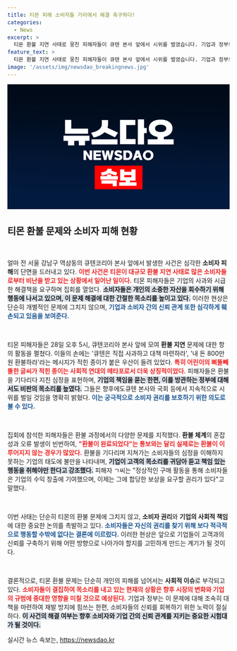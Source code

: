 ```yaml
---
title: 티몬 피해 소비자들 거리에서 해결 촉구하다!
categories:
  - News
excerpt: >
  티몬 환불 지연 사태로 뭉친 피해자들이 큐텐 본사 앞에서 시위를 벌였습니다. 기업과 정부의 책임 있는 사과를 원한다며 소비자 권리를 지키기 위한 목소리를 높인 이들의 투쟁이 계속됩니다.
feature_text: >
  티몬 환불 지연 사태로 뭉친 피해자들이 큐텐 본사 앞에서 시위를 벌였습니다. 기업과 정부의 책임 있는 사과를 원한다며 소비자 권리를 지키기 위한 목소리를 높인 이들의 투쟁이 계속됩니다.
image: '/assets/img/newsdao_breakingnews.jpg'
---
```


<p><img src="/assets/img/newsdao_breakingnews.jpg" alt="pcversion 속보" /></p>

<h2 data-ke-size="size26">티몬 환불 문제와 소비자 피해 현황</h2>

<p data-ke-size="size16">&nbsp;</p>

<p>얼마 전 서울 강남구 역삼동의 큐텐코리아 본사 앞에서 발생한 사건은 심각한 <b>소비자 피해</b>의 단면을 드러내고 있다. <b><span style="color: #ee2323;">이번 사건은 티몬이 대규모 환불 지연 사태로 많은 소비자들로부터 비난을 받고 있는 상황에서 일어난 일이다.</span></b> 티몬 피해자들은 기업의 사과와 시급한 해결책을 요구하며 집회를 열었다. <b><span style="background-color: #21538527;">소비자들은 개인의 소중한 자산을 회수하기 위해 행동에 나서고 있으며, 이 문제 해결에 대한 간절한 목소리를 높이고 있다.</span></b> 이러한 현상은 단순히 개별적인 문제에 그치지 않으며, <b><span style="color: #1a5490;">기업과 소비자 간의 신뢰 관계 또한 심각하게 훼손되고 있음을 보여준다.</span></b></p>

<p data-ke-size="size16">&nbsp;</p>

<p>티몬 피해자들은 28일 오후 5시, 큐텐코리아 본사 앞에 모여 <b>환불 지연</b> 문제에 대한 항의 활동을 펼쳤다. 이들의 손에는 '큐텐은 직접 사과하고 대책 마련하라', '내 돈 800만원 환불하라'라는 메시지가 적힌 종이가 붙은 우산이 들려 있었다. <b><span style="color: #ee2323;">특히 어린이의 삐뚤빼뚤한 글씨가 적힌 종이는 사회적 연대의 메타포로서 더욱 상징적이었다.</span></b> 피해자들은 환불을 기다리다 지친 심정을 표현하며, <b><span style="background-color: #21538527;">기업의 책임을 묻는 한편, 이를 방관하는 정부에 대해서도 비판의 목소리를 높였다.</span></b> 그들은 향후에도큐텐 본사와 국회 등에서 지속적으로 시위를 벌일 것임을 명확히 밝혔다. <b><span style="color: #1a5490;">이는 궁극적으로 소비자 권리를 보호하기 위한 의도로 볼 수 있다.</span></b></p>

<p data-ke-size="size16">&nbsp;</p>

<p>집회에 참석한 피해자들은 환불 과정에서의 다양한 문제를 지적했다. <b>환불 체계</b>의 혼잡성과 오류 발생이 빈번하여, <b><span style="color: #ee2323;">"환불이 완료되었다"는 통보와는 달리 실제로는 환불이 이루어지지 않는 경우가 많았다.</span></b> 환불을 기다리며 지쳐가는 소비자들의 심정을 이해하지 못하는 기업의 태도에 불만을 나타내며, <b><span style="background-color: #21538527;">기업이 고객의 목소리를 귀담아 듣고 책임 있는 행동을 취해야만 한다고 강조했다.</span></b> 피해자 ㄱ씨는 "정상적인 구매 활동을 통해 소비자들은 기업의 수익 창출에 기여했으며, 이제는 그에 합당한 보상을 요구할 권리가 있다"고 말했다. </p>

<p data-ke-size="size16">&nbsp;</p>

<p>이번 사태는 단순히 티몬의 환불 문제에 그치지 않고, <b>소비자 권리</b>와 <b>기업의 사회적 책임</b>에 대한 중요한 논의를 촉발하고 있다. <b><span style="color: #1a5490;">소비자들은 자신의 권리를 찾기 위해 보다 적극적으로 행동할 수밖에 없다는 결론에 이르렀다.</span></b> 이러한 현상은 앞으로 기업들이 고객과의 신뢰를 구축하기 위해 어떤 방향으로 나아가야 할지를 고민하게 만드는 계기가 될 것이다. </p>

<p data-ke-size="size16">&nbsp;</p>

<p>결론적으로, 티몬 환불 문제는 단순히 개인의 피해를 넘어서는 <b>사회적 이슈</b>로 부각되고 있다. <b><span style="color: #ee2323;">소비자들이 결집하여 목소리를 내고 있는 현재의 상황은 향후 시장의 변화와 기업의 규범에 중대한 영향을 미칠 것으로 예상된다.</span></b> 기업과 정부는 이 문제에 대해 조속히 대책을 마련하여 재발 방지에 힘쓰는 한편, 소비자들의 신뢰를 회복하기 위한 노력이 절실하다. <b><span style="background-color: #21538527;">이 사건의 해결 여부는 향후 소비자와 기업 간의 신뢰 관계를 지키는 중요한 시험대가 될 것이다.</span></b></p>
실시간 뉴스 속보는, <a href="https://newsdao.kr" rel="dofollow">https://newsdao.kr</a>


